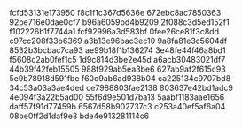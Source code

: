 fcfd53131e173950
f8c1f1c367d5636e
672ebc8ac7850363
92be716e0dae0cf7
b96a6059bd4b9209
2f088c3d5ed152f1
f102226b1f7744a1
fcf92996a3d583bf
0fee26ce81f3c8dd
c97cc208f33b6369
a3b13e96bac3ec10
9a8fa81e3c5604df
8532b3bcbac7ca93
ae99b18f1b136274
3e48fe44f46a8bd1
f5608c2ab0fef1c5
1d9c814d3be2e45d
a6acb30483021df7
44b39f42feb15505
988f929ab5ea3be6
627ab9af2f615c93
5e9b78918d591fbe
f60d9ab6ad938b04
ca225134c9707bd8
34c53a03a3ae4ded
ce7988803fae2138
803637e42bd1adc9
4e094f3a22b5ad00
55f6d9e501d7ba13
5aabf1183aae1656
daff57f91d77459b
6567d58b902737c3
c253a40ef5af6a04
08be0ff2d1daf9e3
bde4e913281114c6
